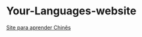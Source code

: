 # Your-Languages-website
 <a href="https://smaithorz.github.io/Dim-Sums-Language-Site/main/main_page.html">Site para aprender Chinês</a>
